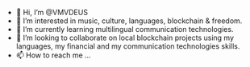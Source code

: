 - 👋 Hi, I’m @VMVDEUS
- 👀 I’m interested in music, culture, languages, blockchain & freedom.
- 🌱 I’m currently learning multilingual communication technologies.
- 💞️ I’m looking to collaborate on local blockchain projects using my languages, my financial and my communication technologies skills.
- 📫 How to reach me ...

<!---
VMVDEUS/VMVDEUS is a ✨ special ✨ repository because its `README.md` (this file) appears on your GitHub profile.
You can click the Preview link to take a look at your changes.
--->
